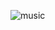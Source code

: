 ![music](https://github.com/karthick2499/music-player-frontend/assets/61678814/9d499ca0-e1cb-4271-b297-468b31afb240)

